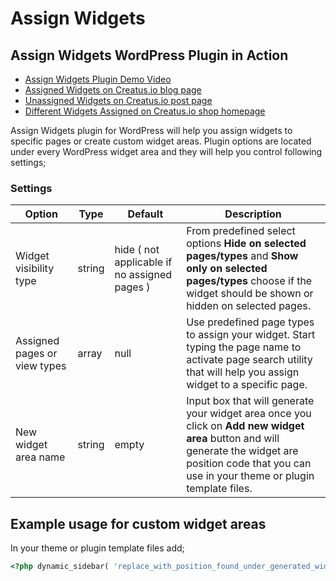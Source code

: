 # Assign Widgets

## Assign Widgets WordPress Plugin in Action

- [Assign Widgets Plugin Demo Video](https://www.youtube.com/watch?v=XNNYcIZjoDY)
- [Assigned Widgets on Creatus.io blog page](https://creatus.io/blog/)	
- [Unassigned Widgets on Creatus.io post page](https://creatus.io/dark-night-fixie/)
- [Different Widgets Assigned on Creatus.io shop homepage](https://creatus.io/shop/)

Assign Widgets plugin for WordPress will help you assign widgets to specific pages or create custom widget areas. Plugin options are located under every WordPress widget area and they will help you control following settings;


### Settings

Option | Type | Default | Description
------ | ---- | ------- | -----------
Widget visibility type | string | hide ( not applicable if no assigned pages ) | From predefined select options __Hide on selected pages/types__ and __Show only on selected pages/types__ choose if the widget should be shown or hidden on selected pages.
Assigned pages or view types | array | null | Use predefined page types to assign your widget. Start typing the page name to activate page search utility that will help you assign widget to a specific page.
New widget area name | string | empty | Input box that will generate your widget area once you click on __Add new widget area__ button and will generate the widget are position code that you can use in your theme or plugin template files.


## Example usage for custom widget areas

In your theme or plugin template files add;

```php
<?php dynamic_sidebar( 'replace_with_position_found_under_generated_widget_title' ); ?>
```